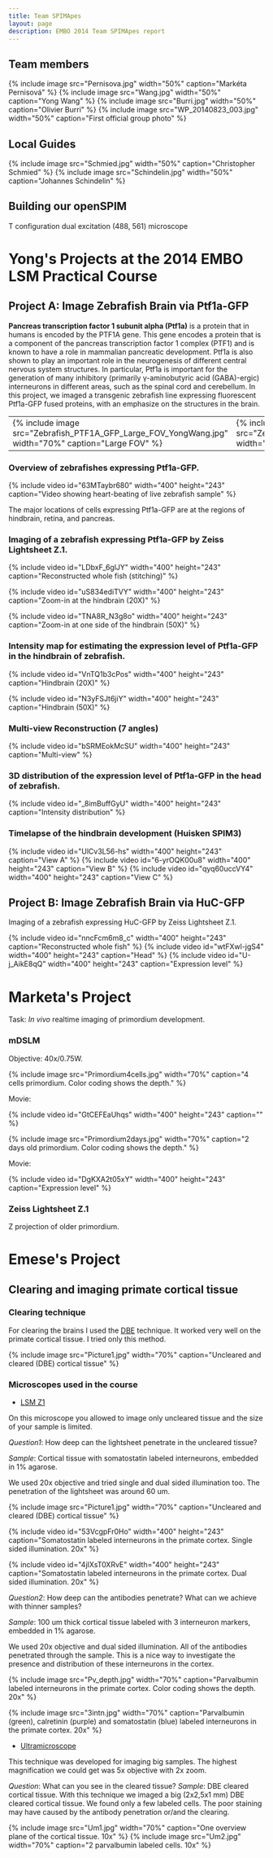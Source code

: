 ```yaml
---
title: Team SPIMApes
layout: page
description: EMBO 2014 Team SPIMApes report
---
```

## Team members

{% include image src="Pernisova.jpg" width="50%" caption="Markéta Pernisová" %}
{% include image src="Wang.jpg" width="50%" caption="Yong Wang" %}
{% include image src="Burri.jpg" width="50%" caption="Olivier Burri" %}
{% include image src="WP_20140823_003.jpg" width="50%" caption="First official group photo" %}

## Local Guides

{% include image src="Schmied.jpg" width="50%" caption="Christopher Schmied" %}
{% include image src="Schindelin.jpg" width="50%" caption="Johannes Schindelin" %}

## Building our openSPIM

T configuration dual excitation (488, 561) microscope

# Yong's Projects at the 2014 EMBO LSM Practical Course

## Project A: Image Zebrafish Brain via Ptf1a-GFP


**Pancreas transcription factor 1 subunit alpha (Ptf1a)** is a protein that in humans is encoded by the PTF1A gene. This gene encodes a protein that is a component of the pancreas transcription factor 1 complex (PTF1) and is known to have a role in mammalian pancreatic development. Ptf1a is also shown to play an important role in the neurogenesis of different central nervous system structures. In particular, Ptf1a is important for the generation of many inhibitory (primarily γ-aminobutyric acid (GABA)-ergic) interneurons in different areas, such as the spinal cord and cerebellum. In this project, we imaged a transgenic zebrafish line expressing fluorescent Ptf1a-GFP fused proteins, with an emphasize on the structures in the brain.

<table>
<tr>
<td>{% include image src="Zebrafish_PTF1A_GFP_Large_FOV_YongWang.jpg" width="70%" caption="Large FOV" %}</td>
<td>{% include image src="Zebrafish_PTF1A_GFP_Small_FOV_YongWang.jpg" width="70%" caption="Small FOV" %}</td>
</tr>
</table>

### Overview of zebrafishes expressing Ptf1a-GFP.

{% include video id="63MTaybr680" width="400" height="243" caption="Video showing heart-beating of live zebrafish sample" %}

The major locations of cells expressing Ptf1a-GFP are at the regions of hindbrain, retina, and pancreas.

### Imaging of a zebrafish expressing Ptf1a-GFP by Zeiss Lightsheet Z.1.

{% include video id="LDbxF_6glJY" width="400" height="243" caption="Reconstructed whole fish (stitching)" %}

{% include video id="uS834ediTVY" width="400" height="243" caption="Zoom-in at the hindbrain (20X)" %}

{% include video id="TNA8R_N3g8o" width="400" height="243" caption="Zoom-in at one side of the hindbrain (50X)" %}

### Intensity map for estimating the expression level of Ptf1a-GFP in the hindbrain of zebrafish.

{% include video id="VnTQ1b3cPos" width="400" height="243" caption="Hindbrain (20X)" %}

{% include video id="N3yFSJt6jiY" width="400" height="243" caption="Hindbrain (50X)" %}

### Multi-view Reconstruction (7 angles)

{% include video id="bSRMEokMcSU" width="400" height="243" caption="Multi-view" %}

### 3D distribution of the expression level of Ptf1a-GFP in the head of zebrafish.

{% include video id="_8imBuffGyU" width="400" height="243" caption="Intensity distribution" %}

### Timelapse of the hindbrain development (Huisken SPIM3)

{% include video id="UlCv3L56-hs" width="400" height="243" caption="View A" %}
{% include video id="6-yrOQK00u8" width="400" height="243" caption="View B" %}
{% include video id="qyq60uccVY4" width="400" height="243" caption="View C" %}

## Project B: Image Zebrafish Brain via HuC-GFP

Imaging of a zebrafish expressing HuC-GFP by Zeiss Lightsheet Z.1.

{% include video id="nncFcm6m8_c" width="400" height="243" caption="Reconstructed whole fish" %}
{% include video id="wtFXwl-jgS4" width="400" height="243" caption="Head" %}
{% include video id="U-j_AikE8qQ" width="400" height="243" caption="Expression level" %}

# Marketa's Project

Task: *In vivo* realtime imaging of primordium development.

### mDSLM

Objective: 40x/0.75W.

{% include image src="Primordium4cells.jpg" width="70%" caption="4 cells primordium. Color coding shows the depth." %}

Movie:

{% include video id="GtCEFEaUhqs" width="400" height="243" caption="" %}

{% include image src="Primordium2days.jpg" width="70%" caption="2 days old primordium. Color coding shows the depth." %}

Movie:

{% include video id="DgKXA2t05xY" width="400" height="243" caption="Expression level" %}

### Zeiss Lightsheet Z.1

Z projection of older primordium.

# Emese's Project

## Clearing and imaging primate cortical tissue

### Clearing technique

For clearing the brains I used the [DBE](https://www.plosone.org/article/info%3Adoi%2F10.1371%2Fjournal.pone.0033916) technique. It worked very well on the primate cortical tissue. I tried only this method.

{% include image src="Picture1.jpg" width="70%" caption="Uncleared and cleared (DBE) cortical tissue" %}

### Microscopes used in the course

  - [LSM Z1](https://www.zeiss.com/microscopy/en_de/products/imaging-systems/lightsheet-z-1.html#Highlights)

On this microscope you allowed to image only uncleared tissue and the size of your sample is limited.

*Question1*: How deep can the lightsheet penetrate in the uncleared tissue?

*Sample*: Cortical tissue with somatostatin labeled interneurons, embedded in 1% agarose.

We used 20x objective and tried single and dual sided illumination too. The penetration of the lightsheet was around 60 um.

{% include image src="Picture1.jpg" width="70%" caption="Uncleared and cleared (DBE) cortical tissue" %}

{% include video id="53VcgpFr0Ho" width="400" height="243" caption="Somatostatin labeled interneurons in the primate cortex. Single sided illumination. 20x" %}

{% include video id="4jIXsT0XRvE" width="400" height="243" caption="Somatostatin labeled interneurons in the primate cortex. Dual sided illumination. 20x" %}

*Question2*: How deep can the antibodies penetrate? What can we achieve with thinner samples?

*Sample*: 100 um thick cortical tissue labeled with 3 interneuron markers, embedded in 1% agarose.

We used 20x objective and dual sided illumination. All of the antibodies penetrated through the sample. This is a nice way to investigate the presence and distribution of these interneurons in the cortex.

{% include image src="Pv_depth.jpg" width="70%" caption="Parvalbumin labeled interneurons in the primate cortex. Color coding shows the depth. 20x" %}

{% include image src="3intn.jpg" width="70%" caption="Parvalbumin (green), calretinin (purple) and somatostatin (blue) labeled interneurons in the primate cortex. 20x" %}

  - [Ultramicroscope](https://www.lavisionbiotec.com/files/Ultramicroscope.pdf)

This technique was developed for imaging big samples. The highest magnification we could get was 5x objective with 2x zoom.

*Question*: What can you see in the cleared tissue? *Sample*: DBE cleared cortical tissue. With this technique we imaged a big (2x2,5x1 mm) DBE cleared cortical tissue. We found only a few labeled cells. The poor staining may have caused by the antibody penetration or/and the clearing.

{% include image src="Um1.jpg" width="70%" caption="One overview plane of the cortical tissue. 10x" %}
{% include image src="Um2.jpg" width="70%" caption="2 parvalbumin labeled cells. 10x" %}
